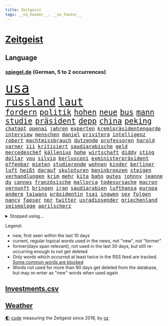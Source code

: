 ```yaml
---
title: Zeitgeist
tags: __no_header__, __no_footer__
---
```


# [Zeitgeist](https://oliz.io/zeitgeist/)

## Language

<h3><a href="https://www.spiegel.de" target="_blank">spiegel.de</a> (German, 5 to 2 occurrences)</h3>
<p style="font-family:monospace">
<span style="font-size:32pt"><a href="news_links.html#usa" class="current">usa</a></span>
<br>
<span style="font-size:25pt"><a href="news_links.html#russland" class="current">russland</a></span>
<span style="font-size:25pt"><a href="news_links.html#laut" class="current">laut</a></span>
<br>
<span style="font-size:18pt"><a href="news_links.html#fordern" class="current">fordern</a></span>
<span style="font-size:18pt"><a href="news_links.html#politik" class="current">politik</a></span>
<span style="font-size:18pt"><a href="news_links.html#hohen" class="current">hohen</a></span>
<span style="font-size:18pt"><a href="news_links.html#neue" class="current">neue</a></span>
<span style="font-size:18pt"><a href="news_links.html#bus" class="current">bus</a></span>
<span style="font-size:18pt"><a href="news_links.html#mann" class="current">mann</a></span>
<span style="font-size:18pt"><a href="news_links.html#studie" class="current">studie</a></span>
<span style="font-size:18pt"><a href="news_links.html#präsident" class="current">präsident</a></span>
<span style="font-size:18pt"><a href="news_links.html#depp" class="new">depp</a></span>
<span style="font-size:18pt"><a href="news_links.html#china" class="current">china</a></span>
<span style="font-size:18pt"><a href="news_links.html#peking" class="current">peking</a></span>
<br>
<span style="font-size:12pt"><a href="news_links.html#chatgpt" class="current">chatgpt</a></span>
<span style="font-size:12pt"><a href="news_links.html#openai" class="current">openai</a></span>
<span style="font-size:12pt"><a href="news_links.html#jahren" class="current">jahren</a></span>
<span style="font-size:12pt"><a href="news_links.html#experten" class="current">experten</a></span>
<span style="font-size:12pt"><a href="news_links.html#kremlpräsidentengarde" class="new">kremlpräsidentengarde</a></span>
<span style="font-size:12pt"><a href="news_links.html#interview" class="current">interview</a></span>
<span style="font-size:12pt"><a href="news_links.html#menschen" class="current">menschen</a></span>
<span style="font-size:12pt"><a href="news_links.html#daniel" class="current">daniel</a></span>
<span style="font-size:12pt"><a href="news_links.html#privitera" class="new">privitera</a></span>
<span style="font-size:12pt"><a href="news_links.html#intelligenz" class="current">intelligenz</a></span>
<span style="font-size:12pt"><a href="news_links.html#robert" class="current">robert</a></span>
<span style="font-size:12pt"><a href="news_links.html#machtmissbrauch" class="current">machtmissbrauch</a></span>
<span style="font-size:12pt"><a href="news_links.html#dutzende" class="current">dutzende</a></span>
<span style="font-size:12pt"><a href="news_links.html#professoren" class="new">professoren</a></span>
<span style="font-size:12pt"><a href="news_links.html#harold" class="new">harold</a></span>
<span style="font-size:12pt"><a href="news_links.html#varner" class="new">varner</a></span>
<span style="font-size:12pt"><a href="news_links.html#iii" class="current">iii</a></span>
<span style="font-size:12pt"><a href="news_links.html#kritisiert" class="current">kritisiert</a></span>
<span style="font-size:12pt"><a href="news_links.html#saudiarabische" class="current">saudiarabische</a></span>
<span style="font-size:12pt"><a href="news_links.html#geld" class="current">geld</a></span>
<span style="font-size:12pt"><a href="news_links.html#mercedeschef" class="new">mercedeschef</a></span>
<span style="font-size:12pt"><a href="news_links.html#källenius" class="new">källenius</a></span>
<span style="font-size:12pt"><a href="news_links.html#hohe" class="current">hohe</a></span>
<span style="font-size:12pt"><a href="news_links.html#wirtschaft" class="current">wirtschaft</a></span>
<span style="font-size:12pt"><a href="news_links.html#diddy" class="new">diddy</a></span>
<span style="font-size:12pt"><a href="news_links.html#sting" class="new">sting</a></span>
<span style="font-size:12pt"><a href="news_links.html#dollar" class="current">dollar</a></span>
<span style="font-size:12pt"><a href="news_links.html#you" class="current">you</a></span>
<span style="font-size:12pt"><a href="news_links.html#silvio" class="new">silvio</a></span>
<span style="font-size:12pt"><a href="news_links.html#berlusconi" class="new">berlusconi</a></span>
<span style="font-size:12pt"><a href="news_links.html#exministerpräsident" class="new">exministerpräsident</a></span>
<span style="font-size:12pt"><a href="news_links.html#offenbar" class="current">offenbar</a></span>
<span style="font-size:12pt"><a href="news_links.html#mieten" class="current">mieten</a></span>
<span style="font-size:12pt"><a href="news_links.html#studierende" class="current">studierende</a></span>
<span style="font-size:12pt"><a href="news_links.html#wohnen" class="current">wohnen</a></span>
<span style="font-size:12pt"><a href="news_links.html#kinder" class="current">kinder</a></span>
<span style="font-size:12pt"><a href="news_links.html#berliner" class="current">berliner</a></span>
<span style="font-size:12pt"><a href="news_links.html#luft" class="current">luft</a></span>
<span style="font-size:12pt"><a href="news_links.html#heißt" class="current">heißt</a></span>
<span style="font-size:12pt"><a href="news_links.html#darauf" class="current">darauf</a></span>
<span style="font-size:12pt"><a href="news_links.html#skulpturen" class="new">skulpturen</a></span>
<span style="font-size:12pt"><a href="news_links.html#beninbronzen" class="new">beninbronzen</a></span>
<span style="font-size:12pt"><a href="news_links.html#steigen" class="current">steigen</a></span>
<span style="font-size:12pt"><a href="news_links.html#verhandlungen" class="current">verhandlungen</a></span>
<span style="font-size:12pt"><a href="news_links.html#krim" class="current">krim</a></span>
<span style="font-size:12pt"><a href="news_links.html#mehr" class="current">mehr</a></span>
<span style="font-size:12pt"><a href="news_links.html#kita" class="current">kita</a></span>
<span style="font-size:12pt"><a href="news_links.html#bahn" class="current">bahn</a></span>
<span style="font-size:12pt"><a href="news_links.html#gutes" class="current">gutes</a></span>
<span style="font-size:12pt"><a href="news_links.html#johnny" class="current">johnny</a></span>
<span style="font-size:12pt"><a href="news_links.html#jeanne" class="new">jeanne</a></span>
<span style="font-size:12pt"><a href="news_links.html#du" class="current">du</a></span>
<span style="font-size:12pt"><a href="news_links.html#cannes" class="current">cannes</a></span>
<span style="font-size:12pt"><a href="news_links.html#französische" class="current">französische</a></span>
<span style="font-size:12pt"><a href="news_links.html#mallorca" class="current">mallorca</a></span>
<span style="font-size:12pt"><a href="news_links.html#todesursache" class="current">todesursache</a></span>
<span style="font-size:12pt"><a href="news_links.html#macron" class="current">macron</a></span>
<span style="font-size:12pt"><a href="news_links.html#vernunft" class="current">vernunft</a></span>
<span style="font-size:12pt"><a href="news_links.html#bringen" class="current">bringen</a></span>
<span style="font-size:12pt"><a href="news_links.html#iran" class="current">iran</a></span>
<span style="font-size:12pt"><a href="news_links.html#saudiarabien" class="current">saudiarabien</a></span>
<span style="font-size:12pt"><a href="news_links.html#lufthansa" class="current">lufthansa</a></span>
<span style="font-size:12pt"><a href="news_links.html#europa" class="current">europa</a></span>
<span style="font-size:12pt"><a href="news_links.html#andere" class="current">andere</a></span>
<span style="font-size:12pt"><a href="news_links.html#taiwans" class="current">taiwans</a></span>
<span style="font-size:12pt"><a href="news_links.html#präsidentin" class="current">präsidentin</a></span>
<span style="font-size:12pt"><a href="news_links.html#tsai" class="new">tsai</a></span>
<span style="font-size:12pt"><a href="news_links.html#ingwen" class="new">ingwen</a></span>
<span style="font-size:12pt"><a href="news_links.html#sex" class="current">sex</a></span>
<span style="font-size:12pt"><a href="news_links.html#folgen" class="current">folgen</a></span>
<span style="font-size:12pt"><a href="news_links.html#nancy" class="current">nancy</a></span>
<span style="font-size:12pt"><a href="news_links.html#faeser" class="current">faeser</a></span>
<span style="font-size:12pt"><a href="news_links.html#npr" class="new">npr</a></span>
<span style="font-size:12pt"><a href="news_links.html#twitter" class="current">twitter</a></span>
<span style="font-size:12pt"><a href="news_links.html#usradiosender" class="new">usradiosender</a></span>
<span style="font-size:12pt"><a href="news_links.html#griechenland" class="current">griechenland</a></span>
<span style="font-size:12pt"><a href="news_links.html#seismologe" class="new">seismologe</a></span>
<span style="font-size:12pt"><a href="news_links.html#aprilscherz" class="new">aprilscherz</a></span>
</p>
<details>
<summary>Stopped using...</summary>
<p class="former" style="font-size:12pt">
linie(897) positionen(897) vergewaltigung(896) 75(895) coronainfektion(895) mitunter(895) programm(895) stars(895) toni(895) verbraucherschützer(895) verhängt(895) denken(894) mutmaßlich(894) rote(894) steigenden(894) aufmerksamkeit(893) beobachten(893) freien(893) meldete(893) heftig(892) myanmar(892) rechtsextreme(892) spanier(892) 12(891) bundesrepublik(891) coronamaßnahmen(891) diktator(891) einwohner(891) einzug(891) endet(891) entwickelt(891) gemeinden(891) nazis(891) terroristen(891) united(891) abstand(890) einstigen(890) fbi(890) gerechtigkeit(890) höher(890) mangelt(890) verunglückt(890) besitzer(889) elektroauto(889) engagement(889) präsidentschaftswahl(889) öfter(889) bayerische(888) enthüllt(888) kaputt(888) legendären(888) minute(888) reiche(888) unerwartet(888) verriet(888) abstimmen(887) bilden(887) bloß(887) einführen(887) fahrzeuge(887) maskenpflicht(887) november(887) privaten(887) bundestagswahl(886) gebraucht(886) san(886) woher(886) bmw(885) niederländische(885) ringt(885) schlug(885) diplomaten(884) herzogin(884) kamera(884) miteinander(884) standort(884) erkrankung(883) feuerwehrleute(883) kandidaten(883) rettet(883) selben(883) gastgeber(882) kochen(882) reißt(882) 3(881) demokratische(881) premiere(881) schmidt(881) warf(881) band(880) mittlerweile(880) sendet(880) aktiv(879) demokratischen(879) sichergestellt(879) verkaufen(879) 45(878) park(878) wende(878) flüchtlingen(877) genauso(877) potsdam(877) tödlich(877) bedeutung(876) stadion(876) ordnung(875) einnahmen(874) produzieren(874) feld(873) form(873) gefangene(872) meinen(872) spenden(872) tragödie(872) vieles(871) außerhalb(870) kate(870) spanische(870) aufarbeitung(869) mehrerer(869) echten(868) einiger(868) insassen(868) griechischen(866) papier(866) syrer(866) vorne(865) enorme(864) enttäuschung(863) istanbul(863) stress(863) beitrag(862) ministerien(861) popstar(860) automatisch(859) bester(859) flagge(857) sarah(856) bundesnetzagentur(854) hinweis(853) 36(852) überfordert(847) erhöhen(843) sprit(843) daheim(835) weltmeisterschaft(835) rolf(832) leiter(809) westliche(781) fuhren(776) gemüse(772) verlusten(754) 4000(746) ausländischen(735) athen(731) wochenrückblick(714) angebote(712) 250(702) zwischenfall(695) fußballstar(686) holz(677) arbeitsmarkt(666) fehlte(644) eröffnung(634) seither(630) kümmern(627) insbesondere(613) rechtens(612) dauerte(609) las(603) ralf(603) vegas(603) ermordung(599) flut(596) landsleute(595) 120(588) kameras(587) umkämpften(585) jahrzehnt(580) erkrankte(577) 400000(575) ali(574) alternative(573) händen(566) niedergang(565) befreiung(561) schlafen(561) illegaler(556) kalten(550) 73(549) söders(541) schnelles(537) abtreibung(536) verständigt(514) parlamentarier(513) sprecherin(508) weißer(505) abu(504) feiertag(504) radikaler(504) rhein(504) ungewöhnliche(498) stromausfall(497) euländer(496) stadtteil(494) generationen(488) nutzung(486) gewaltsamen(483) otto(481) historischer(478) trip(478) guterres(476) laura(475) energiekonzern(471) einfacher(468) waffenruhe(465) brennt(460) eukommissionschefin(457) einzig(447) langjährigen(446) bronze(444) ersatz(443) gefechte(441) waffenlieferungen(441) zusammenhalt(437) influencerin(436) ansprüche(434) hinzu(432) ring(428) überwachung(428) großbrand(426) vettel(426) wandern(422) bonn(421) unterscheiden(420) auswertung(417) kambodscha(415) wagt(415) dresdner(413) klitschko(409) journalismus(406) einheiten(404) verantwortlichen(402) verwaltung(395) rené(394) benötigt(393) silber(389) sklaverei(385) fortsetzen(383) inakzeptable(379) odessa(378) schildern(378) profitierte(376) ukrainenews(376) vertreten(372) künstlerin(366) typ(365) breiten(361) ungewiss(361) klassenzimmer(359) niedersächsischen(355) raser(353) umsätze(353) bezeichnen(348) indem(348) dmitrij(347) dicke(346) überlebenden(346) fair(345) g20(345) spekulationen(343) abgrund(341) fußballweltmeisterschaft(341) weichen(340) tatverdächtiger(338) ernste(337) täters(337) gewaltverbrechen(335) entsprechend(334) ertrinken(334) brasilianische(328) einsetzt(324) usdollar(322) entschuldigte(321) hammer(321) regieren(320) ärztinnen(320) fahrräder(314) halt(314) steuerhinterziehung(310) verdrängen(309) el(307) emma(306) verzweiflung(305) momentan(303) ereignete(300) klimakatastrophe(300) r(300) empfindet(298) lngterminal(298) 110(297) cannabis(297) demonstrierende(296) kandidat(294) debattiert(293) zeremonie(292) dividende(291) heimspiel(291) kaiserslautern(290) galten(289) 22jähriger(288) tiefer(286) laufender(284) save(284) dokument(283) exmann(283) senegal(283) therapien(283) kaffee(282) miss(282) tempel(282) idol(281) furore(278) tagsüber(278) trugen(278) wohnmobil(278) voraussichtlich(276) hast(274) bewiesen(273) maschine(273) gelöscht(272) jubelte(271) republikanern(271) uniper(271) attraktiver(270) baum(270) zwillinge(270) ryan(268) internationales(267) tasche(266) unentschieden(266) blatt(265) verbraucherzentrale(265) demenz(264) energieversorger(263) geeigneten(262) us(261) fünfmal(257) nennen(256) gefechten(255) genauer(254) davis(253) erhöhungen(253) uneins(253) verteilen(253) islamische(251) schmerzhaft(250) stören(249) vernichtet(249) medizinische(247) trendwende(245) koffer(244) bond(243) grundstück(243) geräumt(238) umweltschützer(238) ältesten(237) salz(236) victoria(236) prostitution(235) gabrielle(233) linien(233) korrekt(232) tim(232) untergrund(232) brandt(230) aufstand(226) children(225) zweitgrößte(225) kater(224) manipulation(224) protestbewegung(224) feierabend(223) 89(222) volksheld(222) erhielten(221) extremisten(220) flüsse(220) 25000(219) home(218) indirekt(218) raketenangriffen(217) terminal(215) selbstbewusstsein(214) größeres(213) geistlichen(210) porträt(209) ramona(209) beworben(207) jackson(207) rot(206) achtziger(204) klappen(202) aufsicht(201) klimaprotest(201) missverständnis(200) regenfällen(200) telekom(200) kündigung(199) geprallt(198) oppositionschef(198) goldener(197) schmuck(196) trauma(195) ökologisch(195) 1992(194) milliardengewinne(194) umweltfreundlich(194) vorreiter(194) bundesbank(193) eben(193) überreste(193) satellitenbilder(192) zurückkehren(192) zuschuss(191) kanadischen(190) heikler(189) kontroverse(189) flüchtlingsunterkunft(188) schoigu(188) badenwürttembergischen(186) bewusstlos(185) erledigt(185) tel(185) recherche(183) bauart(182) nutzern(182) rechtsradikale(182) entkam(181) prominenteste(181) harmonie(180) tarifstreit(180) ansonsten(179) befreiten(179) besessen(179) zuzug(179) ausgenutzt(178) sportlerin(178) 2050(177) gaspreisbremse(176) potter(176) verwandelt(176) fortschrittlich(175) aviv(174) oregon(174) arroganz(173) quer(173) erschließen(172) neymar(172) psychologin(172) unternehmensberatung(172) grenzgebiet(171) machtwechsel(171) bootsunglück(170) hessischen(170) russlandpolitik(170) benennen(169) gemäßigt(169) rekordhalter(169) windsor(169) abwahl(168) lahmzulegen(168) dreieinhalb(167) finanzämter(166) kurswechsel(166) hergestellt(165) offensiv(165) symbole(165) verfängt(164) vergnügen(163) innere(162) steven(162) teamkollegen(162) wahlsieg(162) piqué(160) soldatin(160) daniela(159) flüssigerdgas(159) raketenangriffe(159) sofia(159) zweifeln(159) belege(158) ökonomisch(158) hungersnot(157) immunsystem(157) milliardenschweren(157) überraschte(157) willis(155) zusammengestoßen(155) feindbild(154) kapitalmarkt(154) parolen(154) anforderungen(153) regierenden(153) überbringen(153) übergewicht(153) erzielen(152) forscht(152) 23jährige(151) abbruch(151) geiger(151) wumms(151) synagoge(150) blank(149) desinformation(149) drehbücher(149) labourpartei(149) mützenich(149) anerkannt(148) dominik(148) komponiert(148) lawine(147) streits(147) deckel(146) lateinamerika(146) osterinsel(146) schönheit(146) energiepreisbremse(144) gerechte(144) teenagerin(144) unverständnis(144) absolviert(143) sämtliche(143) emanzipation(142) unterdrücken(142) daei(141) carolina(140) minsk(140) steve(140) unternommen(140) angetreten(139) aufsichtsrat(138) lebzeiten(138) schulterschluss(138) forciert(137) gewehrt(137) hot(137) pyrotechnik(137) katholischer(136) neudelhi(136) obst(136) tottenham(136) wiederholung(136) year(136) befragung(135) erleichterung(135) fatih(135) harrt(135) mitarbeiterinnen(135) nächtlichen(134) sinnlos(134) titelfavorit(134) uskonzern(134) boulevardzeitung(133) zusammenstößen(133) gestohlenen(132) limit(132) nüchtern(132) orden(132) steuert(132) amerikanerin(131) ceo(130) loben(130) birol(129) ieachef(129) schmid(129) zubereitet(128) aktionäre(127) warfen(127) normales(126) ulm(126) rechtsextremist(125) wohnungsnot(125) as(124) düster(124) plastik(124) volkswirtschaft(124) verborgen(123) aufgebaut(122) bahrain(122) finanzaufsicht(121) meiden(121) singt(121) ausharren(120) frühstück(120) jüdische(120) serbische(120) grenzregion(119) miles(119) südafrikas(119) dhabi(118) katars(118) stadien(118) chinesisches(117) artenschutz(116) stellenabbau(116) stimmten(116) verschicken(116) itamar(115) pop(115) nordkoreanische(114) regimekritiker(114) umsatzeinbruch(114) neuartigen(113) ungehorsam(113) wechselte(113) angestoßen(112) antwortet(112) prophezeit(112) skispringen(112) deutschlandfunk(111) maren(111) skispringerin(111) süß(111) chefposten(110) gedroht(110) winterpause(110) hirn(109) kassierten(109) protestierende(109) traunstein(109) mediathek(108) nevada(108) exemplare(107) pakistanischen(107) text(107) tribüne(107) tvsender(107) 47(106) nutzerinnen(106) prangt(106) winterschlaf(106) diverser(105) gewöhnt(105) bewaffneter(104) ließe(104) traumjob(104) welch(104) lieder(103) segler(103) vollen(102) dunkelheit(101) frontal(101) game(101) kunstwerk(101) prorussische(101) raketentest(101) unangenehm(101) bräuchten(100) erlebten(100) gegenentwurf(100) huawei(100) jüdisches(100) linus(100) städtischen(100) totale(98) krisenmanagement(97) landeshauptstadt(97) banker(96) eisige(96) leeren(96) madonna(96) spielmacher(96) bewaffneten(95) goldenen(95) labor(95) persönlichkeit(95) regierende(95) terrorisiert(95) toyota(95) 1981(94) emails(94) metalband(94) nordirlandprotokoll(94) naturschützer(93) akzeptanz(92) erzwingen(92) flüchtete(92) krachend(92) sangen(92) auffällige(91) befindlichkeiten(91) cook(91) ferner(91) klimabericht(91) mac(91) mühsam(91) paartherapeuten(91) unmöglich(91) verschanzen(91) dominanz(90) erhob(90) erwürgt(90) sattel(90) steuerzahlerbund(90) eubeitritt(89) gespült(89) hochfahren(89) streitkräften(89) treffers(89) kombination(88) rassismusvorwurf(88) rächt(88) tumor(88) vizeweltmeister(88) würstchen(88) ähnlicher(88) aufgelöst(87) biograf(87) cloppenburg(87) fynn(87) geschützten(87) kliemann(87) mag(87) 170000(86) bukele(86) faschisten(86) gasförderung(86) gebrannt(86) lila(86) milliardensubventionen(86) nachholbedarf(86) nayib(86) polarlichter(86) preisbremsen(86) salvador(86) trieb(86) vätern(86) wunderbare(86) illerkirchberg(85) oberhof(85) staatshaushalt(85) strukturelle(85) woke(85) herzop(84) millionenpublikum(84) regierungsbündnis(84) schlapp(84) sicherungsverwahrung(84) autopilot(83) bands(83) geringe(83) hecking(83) 70000(82) euparlamentspräsidentin(82) komponenten(82) kundgebung(82) metsola(82) thessaloniki(82) traditionellen(82) wegfall(82) behandeln(81) co2speicher(81) drangen(81) kongo(81) sowjetunion(81) ziviler(81) fremden(80) gasspeichern(80) pionier(80) verlässlichen(80) csupolitiker(79) down(79) einwanderer(79) mindern(79) platzen(79) prestige(79) roberta(79) verheerendes(79) annahme(78) bergkarabach(78) cold(78) goggia(78) grundlegenden(78) mexikostadt(78) revolutionswächter(78) schatz(78) schwimmendes(78) strikten(78) unerwarteter(78) winterwetter(78) überflüssig(78) hungern(77) rechtmäßigkeit(77) rückenschmerzen(77) satzung(77) vorfälle(77) üppig(77) biennale(76) ganzer(76) kuratiert(76) nachfahren(76) nachteil(76) quote(76) raumkapsel(76) sagten(76) untersuchungsbericht(76) venedig(76) verspannungen(76) vorweg(76) weber(76) ambulanz(75) brustkrebs(75) feldern(75) nsverbrechen(75) verrückte(75) öffentlichkeitswirksam(75) auflage(74) bayerisches(74) entschädigen(74) gesundheitliche(74) großstädte(74) lecker(74) mobile(74) todesliste(74) afdpolitikerin(73) arbeitszeiten(73) besserung(73) bußgeld(73) tiefgarage(73) zankt(73) aufgehört(72) entfremdung(72) krebstherapie(72) pflegeheim(72) zufriedener(72) zusammenbrechen(72) autoritäre(71) festivals(71) gebühren(71) mitsamt(71) prozesse(71) theaterleiter(71) todesopfern(71) wahnsinn(71) wettern(71) genehmigungen(70) filmfestival(69) mel(69) möglichem(69) politikers(69) unsichere(69) unterstütze(69) abgewickelt(68) abschlussdokument(68) lüdenscheid(68) unablässig(68) benfica(67) paparazzi(67) schein(67) akute(66) fernando(66) patientenschützer(66) podest(66) wolodymir(66) 23jähriger(65) christdemokraten(65) häuslicher(65) irrtum(65) michail(65) relativiert(65) tauchern(65) verbüßt(65) berufungsverfahren(64) fahrzeugen(64) fleischwolf(64) kambodschanischen(64) mandat(64) neutral(64) unbezahlbar(64) bolivien(63) coronatestpflicht(63) desinteresse(63) geldanlage(63) hochhaus(63) lautstarker(63) prinzen(63) raumfahrer(63) autobahnbrücke(62) graf(62) memphis(62) seeler(62) 1968(61) 2005(61) ebike(61) süditalien(61) wayne(61) wohlstand(61) basketballprofi(60) griechen(60) juan(60) ladenhüter(60) gesundheitsamt(59) rückgrat(59) 07(58) abwehrspieler(58) ampelbündnis(58) fehlendes(58) khamenei(58) klausur(58) silvesterkrawallen(58) wellinger(58) behördenangaben(57) bewahren(57) demokratisch(57) gewaltsame(57) regierte(57) vorgesetzter(57) anteilnahme(56) bildungsungerechtigkeit(56) charlotte(56) euabgeordneter(56) gesichtet(56) minderjährigen(56) türmt(56) airbnb(55) allheilmittel(55) ausmisten(55) bänke(55) franco(55) ruhm(55) 34jährige(54) arbeitslosenquote(54) erneuter(54) jene(54) kräften(54) wikipedia(54) willy(54) babysitter(53) dunkler(53) ebikes(53) einbrechen(53) ergänzen(53) europäisches(53) lebensmittelbranche(53) palästinensern(53) umarmen(53) verkehrssicherheit(53) überrannt(53) altbacken(52) esstisch(52) gemessen(52) romeo(52) ärgerte(52) ausrede(51) bundespolitische(51) darstellungen(51) härteste(51) leopard(51) nachfolgen(51) schild(51) spdregierungschefin(51) technologie(51) 47jährige(50) filter(50) hanks(50) langläuferinnen(50) neureuther(50) revanchiert(50) schreckschusswaffen(50) sensationell(50) zusammenstöße(50) getötete(49) gezielte(49) hereingefallen(49) kuriosen(49) titelrennen(49) trieben(49) wmgeneralprobe(49) überdenken(49) 59jährige(48) büßen(48) mordverdachts(48) oppositionsführerin(48) swetlana(48) süchtig(48) tichanowskaja(48) 14000(47) bürokratischer(47) glamour(47) kassierte(47) magere(47) 425(46) fehlerhaft(46) gefühlt(46) geldtransporter(46) heldin(46) hitlergruß(46) nudeln(46) pantera(46) winterstürme(46) antritt(45) frösche(45) gestörte(45) olympiadritte(45) passagen(45) platzverweis(45) vertraut(45) wetterbedingungen(45) windenergieausbau(45) zaubertor(45) 1990(44) drittländer(44) formieren(44) friedlicher(44) hockeynationalmannschaft(44) manöver(44) nicolas(44) jäger(43) katastrophalen(43) shakira(43) soße(43) streitgespräch(43) antonio(42) exkommandeur(42) fluchtroute(41) friedensinitiative(41) jelena(41) supercomputer(41) zurückgreifen(41) schneeregen(40) versteht(40) empfindlich(39) ermuntert(39) grundsteuer(39) landtagswahl(39) only(39) robust(39) aserbaidschanische(38) bandenkriminalität(38) green(38) jubiläum(38) klammert(38) männlichkeit(38) schönheitswettbewerb(38) erdrosselt(37) state(37) vorzubereiten(37) wmsilber(37) generäle(36) militäreinsatz(36) prügeln(36) stoppte(36) ausgeraubt(35) beschwerte(35) demut(35) halbieren(35) jahrelangem(35) ostdeutsche(35) portland(35) spiegelredakteurin(35) sportverein(35) zuschauerinnen(35) césar(34) geburtstagsfeier(34) gramm(34) kürze(34) wunden(34) act(33) bobic(33) dragon(33) fredi(33) friedliche(33) kriegsgerät(33) nachhaltige(33) oppositionsbündnis(33) reduction(33) restliche(33) stellvertretende(33) symbolische(33) wasserspeicher(33) dramatischer(32) hildburghausen(32) hinterließen(32) lawinenunglück(32) lebendig(32) rüffel(32) schöpfer(32) allergiker(31) felipe(31) kriegsbeginns(31) marius(31) aussuchen(30) geklauten(30) toll(30) transparente(30) maroden(29) nachdruck(29) ungesund(29) wandlung(29) wider(29) amazonasregenwald(28) eon(28) gewendet(28) pausen(28) rettenden(28) streitfrage(28) tabellenkeller(28) tool(28) verschleppte(28) vorentscheid(28) abgeraten(27) aicher(27) attackieren(27) erdbebenkatastrophe(27) ertrank(27) kassel(27) schlafzimmer(27) unterschätzte(27) bessert(26) paypal(26) sogenannter(26) syrische(26) unterbrechung(26) zerreibt(26) überschattet(26) co₂zertifikate(25) durchziehen(25) gewisser(25) instituts(25) kriegsflüchtlinge(25) regierungspartner(25) superg(25) symbolträchtige(25) umgerechnet(25) weitestgehend(25) drückt(24) herrmanns(24) angegeben(23) eisgrenze(23) propagandashow(23) schiffsunglück(23) skiwm(23) vernachlässigt(23) zugeschlagen(23) akku(22) aktionären(22) battle(22) defensiv(22) generalüberholung(22) kiwerkzeuge(22) kriegsjahr(22) solutions(22) stärkste(22) therapie(22) verkehrsverbünde(22) arbeitnehmervertreter(21) düsterer(21) pflichtdienst(21) teilnehmende(21) anhängerin(20) erklärungsnöte(20) halbmond(20) kletterte(20) konsens(20) leidenschaftlicher(20) mischte(20) ordentlich(20) scheiße(20) verschwieg(20) abtransportiert(19) aufgerüstet(19) ernähren(19) geredet(19) greifswald(19) nachbeben(19) einschränkung(18) equal(18) luftwaffenstützpunkt(18) müttern(18) pay(18) vereinfachen(18) wmgold(18) energiemärkten(17) fünfstöckigen(17) geborene(17) nbageschichte(17) potenzial(17) randalierer(17) wohngebiete(17) wurzeln(17) ausweitung(16) auswendig(16) clippers(16) emblem(16) michigan(16) sondierungsgespräche(16) überforderung(16) 15jähriger(15) amalia(15) aufräumen(15) beraubt(15) blöde(15) lsd(15) olympiasieg(15) ratlos(15) schwarm(15) erleuchtet(14) hun(14) rezension(14) sen(14) vermögensverwalter(14) aldi(13) brände(13) bunker(13) gesellschaftlicher(13) medienkonsum(13) schnittmengen(13) schätzings(13) tennisprofi(13) university(13) vorfahren(13) augsburger(12) ausstatten(12) belügen(12) hautfarbe(12) leuchtete(12) sondierungen(12) weitergegeben(12) claire(11) deutschebanktochter(11) dsv(11) jüngster(11) profiling(11) racial(11) spdmitglied(11) süd(11) verletzungssorgen(11) weitreichenden(11)
</p>
</details>
<p>Legend:
<ul>
<li><span class="new">new</span>, first seen within the last 10 days</li>
<li><span class="current">current</span>, regular topical words used in the news, not "new", not "former"</li>
<li><span class="former">former(days span relevant)</span>, not used in the last 30 days, but still re-occurring enough to not get deleted</li>
<li>Only words which occurred at least twice in the RSS feed are tracked. <a href="language/filters.py">Some common words are blocked</a></li>
<li>Words not used for more than 90 days get deleted from the database, but may re-enter as "new" words when used again</li>
</ul>
</p>

## [Investments](investments.html)[.csv](investments.csv)

## [Weather](weather.html)

<footer>
<a href="javascript:toggleTheme()" class="nav">🌓</a>
<a href="https://github.com/ooz/zeitgeist">code</a> measuring the Zeitgeist since 2019, by <a href="https://oliz.io">oz</a>
</footer>
